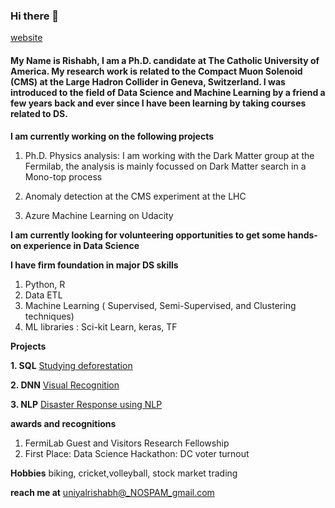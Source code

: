### Hi there 👋
[website](https://rishabhcms.github.io/)

#### My Name is Rishabh, I am a Ph.D. candidate at The Catholic University of America. My research work is related to the Compact Muon Solenoid (CMS) at the Large Hadron Collider in Geneva, Switzerland. I was introduced to the field of Data Science and Machine Learning by a friend a few years back and ever since I have been learning by taking courses related to DS.

**I am currently working on the following projects**

  1. Ph.D. Physics analysis: I am working with the Dark Matter group at the Fermilab, the analysis is mainly focussed on Dark Matter search in a Mono-top process
  
  2. Anomaly detection at the CMS experiment at the LHC
  
  3. Azure Machine Learning on Udacity
  
**I am currently looking for volunteering opportunities to get some hands-on experience in Data Science**

**I have firm foundation in major DS skills**
  1. Python, R
  2. Data ETL
  3. Machine Learning ( Supervised, Semi-Supervised, and Clustering techniques)
  4. ML libraries : Sci-kit Learn, keras, TF
 
 **Projects**
 
**1. SQL** [Studying deforestation](https://github.com/rishabhCMS/SQL_Deforestation_project#sql-deforestation-project)

**2. DNN** [Visual Recognition](https://github.com/rishabhCMS/unbalanced_CNN)

**3. NLP** [Disaster Response using NLP](https://github.com/rishabhCMS/Disaster_Response)

 
 **awards and recognitions**
  1. FermiLab Guest and Visitors Research Fellowship
  2. First Place: Data Science Hackathon: DC voter turnout
  
  **Hobbies**
  biking, cricket,volleyball, stock market trading
  
  **reach me at** uniyalrishabh@_NOSPAM_gmail.com
<!--
**rishabhCMS/rishabhCMS** is a ✨ _special_ ✨ repository because its `README.md` (this file) appears on your GitHub profile.

Here are some ideas to get you started:

- 🔭 I’m currently working on ...
- 🌱 I’m currently learning ...
- 👯 I’m looking to collaborate on ...
- 🤔 I’m looking for help with ...
- 💬 Ask me about ...
- 📫 How to reach me: ...
- 😄 Pronouns: ...
- ⚡ Fun fact: ...
-->
